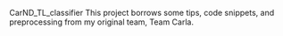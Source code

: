 CarND_TL_classifier
This project borrows some tips, code snippets, and preprocessing from my original team, Team Carla.